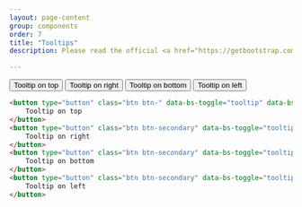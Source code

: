 ```yaml
---
layout: page-content
group: components
order: 7
title: "Tooltips"
description: Please read the official <a href="https://getbootstrap.com/docs/5.2/components/tooltips/" target="_blank">Bootstrap documentation</a> for a full list of options.

---
```


<div class=" mb-5">
  <div class="card">
    <div class="card-body">
     <button type="button" class="btn btn-secondary" data-bs-toggle="tooltip" data-bs-placement="top" data-bs-title="Tooltip on top">
        Tooltip on top
        </button>
        <button type="button" class="btn btn-secondary" data-bs-toggle="tooltip" data-bs-placement="right" data-bs-title="Tooltip on right">
        Tooltip on right
        </button>
        <button type="button" class="btn btn-secondary" data-bs-toggle="tooltip" data-bs-placement="bottom" data-bs-title="Tooltip on bottom">
        Tooltip on bottom
        </button>
        <button type="button" class="btn btn-secondary" data-bs-toggle="tooltip" data-bs-placement="left" data-bs-title="Tooltip on left">
        Tooltip on left
        </button>
    </div>
  </div>
</div>

<div class="card">
    <div class="card-body" markdown="1">

```html
<button type="button" class="btn btn-" data-bs-toggle="tooltip" data-bs-placement="top" data-bs-title="Tooltip on top">
    Tooltip on top
</button>
<button type="button" class="btn btn-secondary" data-bs-toggle="tooltip" data-bs-placement="right" data-bs-title="Tooltip on right">
    Tooltip on right
</button>
<button type="button" class="btn btn-secondary" data-bs-toggle="tooltip" data-bs-placement="bottom" data-bs-title="Tooltip on bottom">
    Tooltip on bottom
</button>
<button type="button" class="btn btn-secondary" data-bs-toggle="tooltip" data-bs-placement="left" data-bs-title="Tooltip on left">
    Tooltip on left
</button>
```

<div>
</div>
